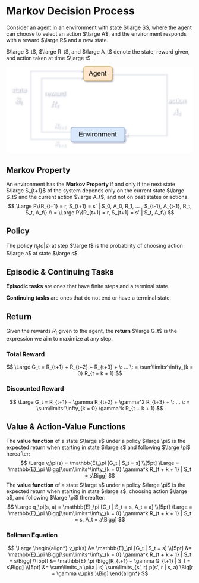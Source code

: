 # Markov Decision Process

Consider an agent in an environment with state $\large S$, where the agent can choose to select an action $\large A$, and the environment responds with a reward $\large R$ and a new state.

$\large S_t$, $\large R_t$, and $\large A_t$ denote the state, reward given, and action taken at time $\large t$.

![Agent Environment Diagram](img/AgentEnvironmentDiagram.png)

## Markov Property

An environment has the **Markov Property** if and only if the next state $\large S_{t+1}$ of the system depends only on the current state $\large S_t$ and the current action $\large A_t$, and not on past states or actions.
$$
\Large P\{R_{t+1} = r, S_{t+1} = s' | S_0, A_0, R_1, ... , S_{t-1}, A_{t-1}, R_t, S_t, A_t\} \\
= \Large P\{R_{t+1} = r, S_{t+1} = s' | S_t, A_t\}
$$


## Policy

The **policy** $\pi_t(a | s)$ at step $\large t$ is the probability of choosing action $\large a$ at state $\large s$.

## Episodic & Continuing Tasks

**Episodic tasks** are ones that have finite steps and a terminal state.

**Continuing tasks** are ones that do not end or have a terminal state,

## Return

Given the rewards $R_t$ given to the agent, the **return** $\large G_t$ is the expression we aim to maximize at any step.

### Total Reward

$$
\Large G_t = R_{t+1} + R_{t+2} + R_{t+3} + \: ... \: = \sum\limits^\infty_{k = 0} R_{t + k + 1}
$$

### Discounted Reward

$$
\Large G_t = R_{t+1} + \gamma R_{t+2} + \gamma^2 R_{t+3} + \: ... \: = \sum\limits^\infty_{k = 0} \gamma^k R_{t + k + 1}
$$

## Value & Action-Value Functions

The **value function** of a state $\large s$ under a policy $\large \pi$ is the expected return when starting in state $\large s$ and following $\large \pi$ hereafter:
$$
\Large v_\pi(s) = \mathbb{E}_\pi [G_t | S_t = s] \\[5pt]
\Large = \mathbb{E}_\pi \Bigg[\sum\limits^\infty_{k = 0} \gamma^k R_{t + k + 1} | S_t = s\Bigg]
$$
The **value function** of a state $\large s$ under a policy $\large \pi$ is the expected return when starting in state $\large s$, choosing action $\large a$, and following $\large \pi$ thereafter:
$$
\Large q_\pi(s, a) = \mathbb{E}_\pi [G_t | S_t = s, A_t = a] \\[5pt]
\Large = \mathbb{E}_\pi \Bigg[\sum\limits^\infty_{k = 0} \gamma^k R_{t + k + 1} | S_t = s, A_t = a\Bigg]
$$

### Bellman Equation

$$
\Large \begin{align*}
v_\pi(s) &= \mathbb{E}_\pi [G_t | S_t = s] \\[5pt]
&= \mathbb{E}_\pi \Bigg[\sum\limits^\infty_{k = 0} \gamma^k R_{t + k + 1} | S_t = s\Bigg] \\[5pt]
&= \mathbb{E}_\pi \Bigg[R_{t+1} + \gamma G_{t+1} | S_t = s\Bigg] \\[5pt]
&= \sum\limits_a \pi(a | s) \sum\limits_{s', r} p(s', r | s, a) \Big[r + \gamma v_\pi(s')\Big]
\end{align*}
$$